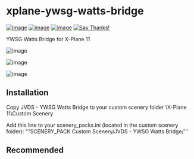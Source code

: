 # xplane-ywsg-watts-bridge
[![image](https://img.shields.io/badge/License-MIT-lightgrey.svg)](https://github.com/jvdspeare/xplane-ywsg-watts-bridge/blob/master/LICENSE)
[![image](https://img.shields.io/badge/XPlane-11-blue.svg)](https://www.x-plane.com/)
[![image](https://img.shields.io/badge/Editor-WED-red.svg)](https://developer.x-plane.com/tools/worldeditor/)
[![Say Thanks!](https://img.shields.io/badge/Say%20Thanks-!-1EAEDB.svg)](https://saythanks.io/to/jvdspeare)

YWSG Watts Bridge for X-Plane 11

![image](https://i.imgur.com/9kOhrB7.png)

![image](https://i.imgur.com/2pA0HmD.png)

![image](https://imgur.com/GyFVYWV.png)

## Installation
Copy JVDS - YWSG Watts Bridge to your custom scenery folder \X-Plane 11\Custom Scenery

Add this line to your scenery_packs.ini (located in the custom scenery folder):
'''SCENERY_PACK Custom Scenery/JVDS - YWSG Watts Bridge/'''

## Recommended 
